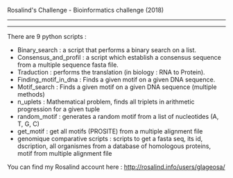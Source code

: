 Rosalind's Challenge - Bioinformatics challenge (2018)

-----------------------------------------------
-----------------------------------------------

There are 9 python scripts : 
 
 - Binary_search : a script that performs a binary search on a list.
 - Consensus_and_profil : a script which establish a consensus sequence from a multiple sequence fasta file.
 - Traduction : performs the translation (in biology : RNA to Protein).
 - Finding_motif_in_dna : Finds a given motif on a given DNA sequence. 
 - Motif_search : Finds a given motif on a given DNA sequence (multiple methods)
 - n_uplets : Mathematical problem, finds all triplets in arithmetic progression for a given tuple
 - random_motif : generates a random motif from a list of nucleotides (A, T, G, C)
 - get_motif : get all motifs (PROSITE) from a multiple alignment file
 - genomique comparative scripts : scripts to get a fasta seq, its id, dscription, 
   all organismes from a database of homologous proteins, motif from multiple alignment file
 
 
 You can find my Rosalind account here : http://rosalind.info/users/glageosa/